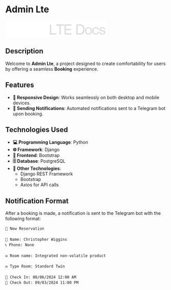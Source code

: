 # Admin Lte

![Project Logo](apps/static/assets/img/logo-xl.png) <!-- Replace with your logo path if you have one -->

## Description

Welcome to **Admin Lte**, a project designed to create comfortability for users by offering a seamless **Booking** experience.

## Features

- **📱 Responsive Design**: Works seamlessly on both desktop and mobile devices.
- **📢 Sending Notifications**: Automated notifications sent to a Telegram bot upon booking.

## Technologies Used

- **💻 Programming Language**: Python
- **🌐 Framework**: Django
- **💅 Frontend**: Bootstrap
- **🗄️ Database**: PostgreSQL
- **🔧 Other Technologies**: 
  - Django REST Framework
  - Bootstrap
  - Axios for API calls

## Notification Format

After a booking is made, a notification is sent to the Telegram bot with the following format:

```markdown
📝 New Reservation

👤 Name: Christopher Wiggins
📞 Phone: None

✉️ Room name: Integrated non-volatile product

✉️ Type Room: Standard Twin

📅 Check In: 08/06/2024 12:00 AM
📅 Check Out: 09/03/2024 11:00 PM

